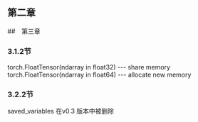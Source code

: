 ## 第二章
##　第三章
### 3.1.2节
torch.FloatTensor(ndarray in float32) --- share memory
torch.FloatTensor(ndarray in float64) --- allocate new memory
### 3.2.2节
saved_variables 在v0.3 版本中被删除

